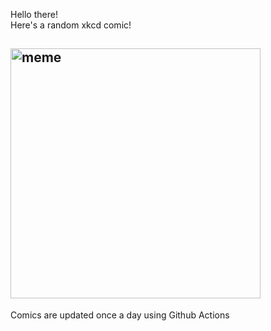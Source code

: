 Hello there! <br>Here's a random xkcd comic!<br>
## <img src="https://imgs.xkcd.com/comics/data.png" alt="meme" width="400"/><br>
Comics are updated once a day using Github Actions
